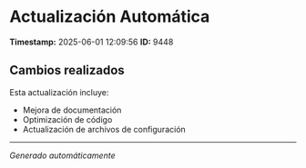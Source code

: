 # Actualización Automática

**Timestamp:** 2025-06-01 12:09:56
**ID:** 9448

## Cambios realizados

Esta actualización incluye:
- Mejora de documentación
- Optimización de código
- Actualización de archivos de configuración

---
*Generado automáticamente*
